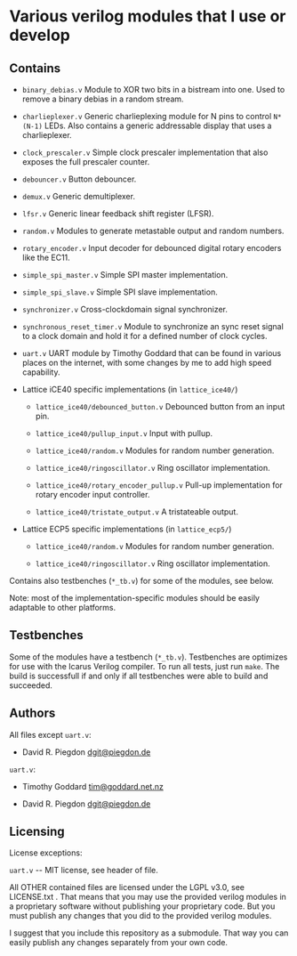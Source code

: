 
Various verilog modules that I use or develop
=============================================

Contains
--------

* `binary_debias.v`
  Module to XOR two bits in a bistream into one. Used to remove a binary debias in a random stream.

* `charlieplexer.v`
  Generic charlieplexing module for N pins to control `N*(N-1)` LEDs.
  Also contains a generic addressable display that uses a charlieplexer.

* `clock_prescaler.v`
  Simple clock prescaler implementation that also exposes the full prescaler counter.

* `debouncer.v`
  Button debouncer.

* `demux.v`
  Generic demultiplexer.

* `lfsr.v`
  Generic linear feedback shift register (LFSR).

* `random.v`
  Modules to generate metastable output and random numbers.

* `rotary_encoder.v`
  Input decoder for debounced digital rotary encoders like the EC11.

* `simple_spi_master.v`
  Simple SPI master implementation.

* `simple_spi_slave.v`
  Simple SPI slave implementation.

* `synchronizer.v`
  Cross-clockdomain signal synchronizer.

* `synchronous_reset_timer.v`
  Module to synchronize an sync reset signal to a clock domain and hold it for a defined number of clock cycles.

* `uart.v`
  UART module by Timothy Goddard that can be found in various places on the internet, with some changes by me to add high speed capability.

* Lattice iCE40 specific implementations (in `lattice_ice40/`)

  - `lattice_ice40/debounced_button.v`
    Debounced button from an input pin.

  - `lattice_ice40/pullup_input.v`
    Input with pullup.

  - `lattice_ice40/random.v`
    Modules for random number generation.

  - `lattice_ice40/ringoscillator.v`
    Ring oscillator implementation.

  - `lattice_ice40/rotary_encoder_pullup.v`
    Pull-up implementation for rotary encoder input controller.

  - `lattice_ice40/tristate_output.v`
    A tristateable output.

* Lattice ECP5 specific implementations (in `lattice_ecp5/`)

  - `lattice_ice40/random.v`
    Modules for random number generation.

  - `lattice_ice40/ringoscillator.v`
    Ring oscillator implementation.


Contains also testbenches (`*_tb.v`) for some of the modules, see below.

Note: most of the implementation-specific modules should be easily adaptable to other platforms.


Testbenches
-----------

Some of the modules have a testbench (`*_tb.v`). Testbenches are
optimizes for use with the Icarus Verilog compiler. To run all tests,
just run `make`. The build is successfull if and only if all testbenches
were able to build and succeeded.


Authors
-------

All files except `uart.v`:

* David R. Piegdon <dgit@piegdon.de>

`uart.v`:

* Timothy Goddard <tim@goddard.net.nz>

* David R. Piegdon <dgit@piegdon.de>


Licensing
---------

License exceptions:

`uart.v` -- MIT license, see header of file.

All OTHER contained files are licensed under the LGPL v3.0, see LICENSE.txt .
That means that you may use the provided verilog modules in a proprietary
software without publishing your proprietary code.
But you must publish any changes that you did to the provided verilog modules.

I suggest that you include this repository as a submodule.
That way you can easily publish any changes separately from your own code.

